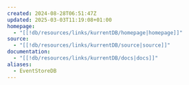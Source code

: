 ```yaml
---
created: 2024-08-28T06:51:47Z
updated: 2025-03-03T11:19:08+01:00
homepage:
  - "[[!db/resources/links/kurrentDB/homepage|homepage]]"
source:
  - "[[!db/resources/links/kurrentDB/source|source]]"
documentation:
  - "[[!db/resources/links/kurrentDB/docs|docs]]"
aliases:
  - EventStoreDB
---
```

